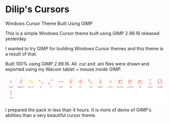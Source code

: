 # Dilip's Cursors
Windows Cursor Theme Built Using GIMP

This is a simple Windows Cursor theme built using GIMP 2.99.16 released yesterday. 

I wanted to try GIMP for building Windows Cursor themes and this theme is a result of that. 

Built 100% using GIMP 2.99.16. All .cur and .ani files were drawn and exported using my Wacom tablet + mouse inside GIMP.

![demo](https://github.com/meetdilip/Dilip-s-Cursors/blob/main/Dilip's%20demo.png?raw=true)

I prepared the pack in less than 4 hours. It is more of demo of GIMP's abilities than a very beautiful cursor theme.
